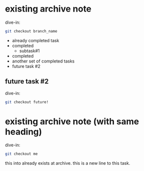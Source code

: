 # existing archive note
dive-in:
```sh
git checkout branch_name
```
- already completed task
- completed
    - subtask#1
- completed
- another set of completed tasks
- future task #2

## future task #2
dive-in:
```sh
git checkout future!
```

# existing archive note (with same heading)
dive-in:
```sh
git checkout me
```
this into already exists at archive.
this is a new line to this task.
